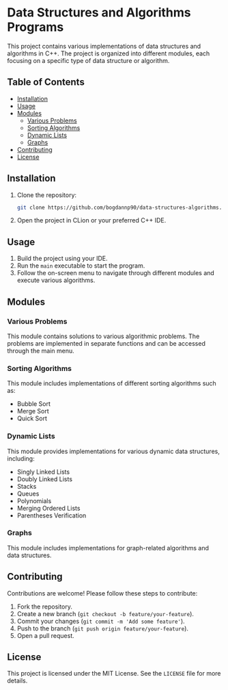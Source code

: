 # Data Structures and Algorithms Programs

This project contains various implementations of data structures and algorithms in C++. The project is organized into different modules, each focusing on a specific type of data structure or algorithm.

## Table of Contents

- [Installation](#installation)
- [Usage](#usage)
- [Modules](#modules)
  - [Various Problems](#various-problems)
  - [Sorting Algorithms](#sorting-algorithms)
  - [Dynamic Lists](#dynamic-lists)
  - [Graphs](#graphs)
- [Contributing](#contributing)
- [License](#license)

## Installation

1. Clone the repository:
    ```sh
    git clone https://github.com/bogdannp90/data-structures-algorithms.git
    ```
2. Open the project in CLion or your preferred C++ IDE.

## Usage

1. Build the project using your IDE.
2. Run the `main` executable to start the program.
3. Follow the on-screen menu to navigate through different modules and execute various algorithms.

## Modules

### Various Problems

This module contains solutions to various algorithmic problems. The problems are implemented in separate functions and can be accessed through the main menu.

### Sorting Algorithms

This module includes implementations of different sorting algorithms such as:
- Bubble Sort
- Merge Sort
- Quick Sort

### Dynamic Lists

This module provides implementations for various dynamic data structures, including:
- Singly Linked Lists
- Doubly Linked Lists
- Stacks
- Queues
- Polynomials
- Merging Ordered Lists
- Parentheses Verification

### Graphs

This module includes implementations for graph-related algorithms and data structures.

## Contributing

Contributions are welcome! Please follow these steps to contribute:

1. Fork the repository.
2. Create a new branch (`git checkout -b feature/your-feature`).
3. Commit your changes (`git commit -m 'Add some feature'`).
4. Push to the branch (`git push origin feature/your-feature`).
5. Open a pull request.

## License

This project is licensed under the MIT License. See the `LICENSE` file for more details.
